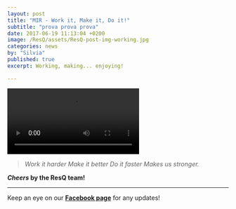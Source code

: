 ```yaml
---
layout: post
title: "MIR - Work it, Make it, Do it!"
subtitle: "prova prova prova"
date: 2017-06-19 11:13:04 +0200
image: /ResQ/assets/ResQ-post-img-working.jpg
categories: news
by: "Silvia"
published: true
excerpt: Working, making... enjoying!

---
```


<video id="ResQ-working" preload controls>
    <source src="https://opencarecc.github.io/ResQ/assets/ResQ-post-video-working-480.mov" type="video/mp4" />

</video>

<blockquote><i>Work it harder
Make it better
Do it faster
Makes us stronger.
</i></blockquote>

<b><i>Cheers</i> by the ResQ team!</b>

***

Keep an eye on our <b>[Facebook page](https://www.facebook.com/ResQ-121899991732625/)</b> for any updates!
